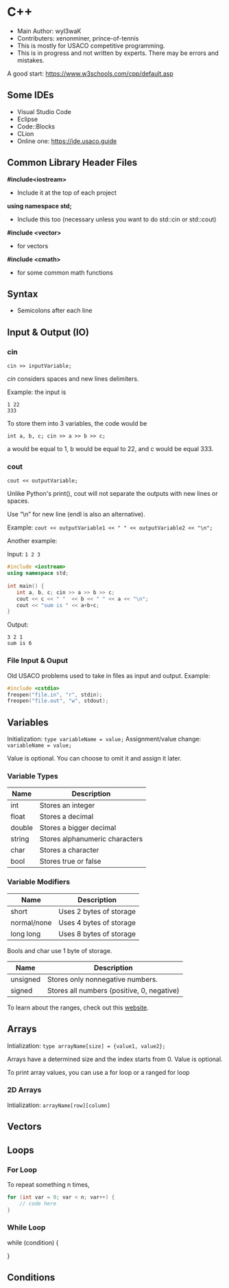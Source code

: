 # C++ 
* Main Author: wyl3waK
* Contributers: xenonminer, prince-of-tennis 
* This is mostly for USACO competitive programming.
* This is in progress and not written by experts. There may be errors and mistakes.

A good start: https://www.w3schools.com/cpp/default.asp

## Some IDEs
* Visual Studio Code
* Eclipse
* Code::Blocks
* CLion
* Online one: https://ide.usaco.guide 

## Common Library Header Files 
**\#include\<iostream>**
* Include it at the top of each project

**using namespace std;**
* Include this too (necessary unless you want to do std::cin or std::cout)

**#include \<vector>**
* for vectors

**#include \<cmath>**
* for some common math functions

## Syntax
* Semicolons after each line

## Input & Output (IO)
### cin
```cin >> inputVariable;```

*cin* considers spaces and new lines delimiters. 

Example: the input is 
```
1 22
333
```
To store them into 3 variables, the code would be 

```int a, b, c; cin >> a >> b >> c;```

a would be equal to 1, b would be equal to 22, and c would be equal 333.

### cout
```cout << outputVariable;```

Unlike Python's print(), cout will not separate the outputs with new lines or spaces.

Use “\n” for new line (endl is also an alternative).

Example:
```cout << outputVariable1 << " " << outputVariable2 << "\n";```

Another example:

Input: ```1 2 3```
```cpp
#include <iostream>
using namespace std;
 
int main() {
   int a, b, c; cin >> a >> b >> c;
   cout << c << " "  << b << " " << a << "\n";
   cout << "sum is " << a+b+c;
}
```
Output:
```
3 2 1
sum is 6
```

### File Input & Ouput
Old USACO problems used to take in files as input and output.
Example: 
```cpp
#include <cstdio>
freopen("file.in", "r", stdin);
freopen("file.out", "w", stdout);
```

## Variables

Initialization: ```type variableName = value;```
Assignment/value change: ```variableName = value;```
 
Value is optional. You can choose to omit it and assign it later.

### Variable Types
| Name | Description |
| --- | --- |
| int | Stores an integer |
| float | Stores a decimal |
| double | Stores a bigger decimal |
| string | Stores alphanumeric characters |
| char | Stores a character |
| bool | Stores true or false |

### Variable Modifiers
| Name | Description |
| --- | --- |
| short | Uses 2 bytes of storage |
| normal/none | Uses 4 bytes of storage |
| long long | Uses 8 bytes of storage |

Bools and char use 1 byte of storage.

| Name | Description |
| --- | --- |
| unsigned | Stores only nonnegative numbers. |
| signed | Stores all numbers (positive, 0, negative) |

To learn about the ranges, check out this [website](https://docs.microsoft.com/en-us/cpp/cpp/data-type-ranges?view=msvc-160).

## Arrays
Intialization: ```type arrayName[size] = {value1, value2};```

Arrays have a determined size and the index starts from 0. Value is optional. 

To print array values, you can use a for loop or a ranged for loop


### 2D Arrays
Intialization: ```arrayName[row][column]```

## Vectors

## Loops
### For Loop
To repeat something n times, 
```cpp
for (int var = 0; var < n; var++) {
	// code here
}
```
### While Loop
while (condition) {

}

## Conditions

